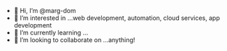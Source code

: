 - 👋 Hi, I’m @marg-dom
- 👀 I’m interested in ...web development, automation, cloud services, app development
- 🌱 I’m currently learning ...
- 💞️ I’m looking to collaborate on ...anything!

<!---
marg-dom/marg-dom is a ✨ special ✨ repository because its `README.md` (this file) appears on your GitHub profile.
You can click the Preview link to take a look at your changes.
--->
